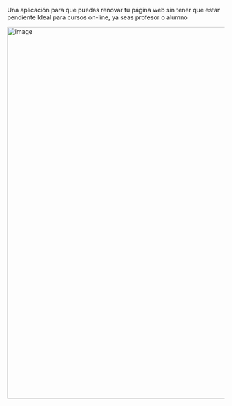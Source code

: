 Una aplicación para que puedas renovar tu página web sin tener que estar pendiente
Ideal para cursos on-line, ya seas profesor o alumno

<img width="1136" height="860" alt="image" src="https://github.com/user-attachments/assets/be9c5912-4429-417b-bb2f-773973ffd4d7" />
